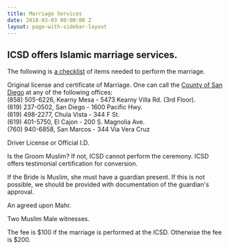 ```yaml
---
title: Marriage Services
date: 2018-03-03 00:00:00 Z
layout: page-with-sidebar-layout
---
```


## ICSD offers Islamic marriage services.  
The following is [a checklist](https://drive.google.com/open?id=0B1cOhStB_4vmSDJSNlpsNHEzQjg) of items needed to perform the marriage. 

Original license and certificate of Marriage. One can call the [County of San Diego](https://drive.google.com/open?id=1h5u-t6vVu0hYzgtUdJsuqpvbf76wIcx4) at any of the following offices:  
(858) 505-6226, Kearny Mesa - 5473 Kearny Villa Rd. (3rd Floor).  
(619) 237-0502, San Diego - 1600 Pacific Hwy.  
(619) 498-2277, Chula Vista - 344 F St.  
(619) 401-5750, El Cajon - 200 S. Magnolia Ave.  
(760) 940-6858, San Marcos - 344 Via Vera Cruz

Driver License or Official I.D. 

Is the Groom Muslim? If not, ICSD cannot perform the ceremony. ICSD offers testimonial certification for conversion. 

If the Bride is Muslim, she must have a guardian present. If this is not possible, we should be provided with documentation of the guardian's approval. 

An agreed upon Mahr. 

Two Muslim Male witnesses. 

The fee is $100 if the marriage is performed at the ICSD. Otherwise the fee is $200.
